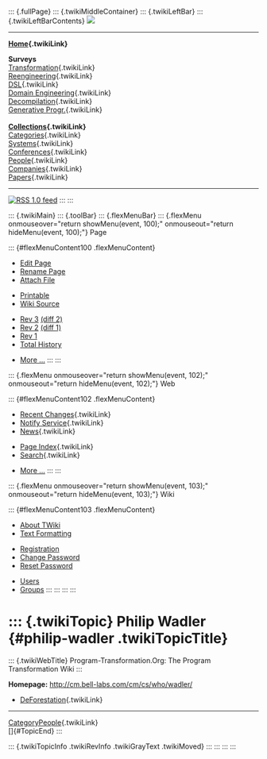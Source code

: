 ::: {.fullPage}
::: {.twikiMiddleContainer}
::: {.twikiLeftBar}
::: {.twikiLeftBarContents}
![](../pub/transformation.gif)

------------------------------------------------------------------------

**[Home](WebHome){.twikiLink}**

**Surveys**\
[Transformation](ProgramTransformation){.twikiLink}\
[Reengineering](ReengineeringWiki){.twikiLink}\
[DSL](DomainSpecificLanguages){.twikiLink}\
[Domain Engineering](DomainEngineering){.twikiLink}\
[Decompilation](DeCompilation){.twikiLink}\
[Generative Progr.](GenerativeProgrammingWiki){.twikiLink}\
\
**[Collections](CategoryCollection){.twikiLink}**\
[Categories](CategoryCategory){.twikiLink}\
[Systems](TransformationSystems){.twikiLink}\
[Conferences](TransformationConferences){.twikiLink}\
[People](TransformationPeople){.twikiLink}\
[Companies](TransformationCompanies){.twikiLink}\
[Papers](CategoryPaper){.twikiLink}

------------------------------------------------------------------------

[![](../pub/rss.gif "RSS 1.0 feed")](WebRss@skin=rss)
:::
:::

::: {.twikiMain}
::: {.toolBar}
::: {.flexMenuBar}
::: {.flexMenu onmouseover="return showMenu(event, 100);" onmouseout="return hideMenu(event, 100);"}
Page

::: {#flexMenuContent100 .flexMenuContent}
-   [Edit
    Page](http://www.program-transformation.org/edit/Transform/PhilipWadler?t=1536826386)
-   [Rename
    Page](http://www.program-transformation.org/rename/Transform/PhilipWadler)
-   [Attach
    File](http://www.program-transformation.org/attach/Transform/PhilipWadler)

<!-- -->

-   [Printable](http://www.program-transformation.org/view/Transform/PhilipWadler?skin=print.pattern)
-   [Wiki
    Source](http://www.program-transformation.org/view/Transform/PhilipWadler?skin=text&raw=on&contenttype=text/plain)

<!-- -->

-   [Rev
    3](http://www.program-transformation.org/view/Transform/PhilipWadler?rev=1.3)
    [(diff 2)](http://www.program-transformation.org/rdiff/Transform/PhilipWadler?rev1=1.3&rev2=1.2)
-   [Rev
    2](http://www.program-transformation.org/view/Transform/PhilipWadler?rev=1.2)
    [(diff 1)](http://www.program-transformation.org/rdiff/Transform/PhilipWadler?rev1=1.2&rev2=1.1)
-   [Rev
    1](http://www.program-transformation.org/view/Transform/PhilipWadler?rev=1.1)
-   [Total
    History](http://www.program-transformation.org/rdiff/Transform/PhilipWadler)

<!-- -->

-   [More
    \...](http://www.program-transformation.org/oops/Transform/PhilipWadler?template=oopsmore&param1=1.3&param2=1.3)
:::
:::

::: {.flexMenu onmouseover="return showMenu(event, 102);" onmouseout="return hideMenu(event, 102);"}
Web

::: {#flexMenuContent102 .flexMenuContent}
-   [Recent Changes](WebChanges){.twikiLink}
-   [Notify Service](WebNotify){.twikiLink}
-   [News](WebNews){.twikiLink}

<!-- -->

-   [Page Index](WebIndex){.twikiLink}
-   [Search](WebSearch){.twikiLink}

<!-- -->

-   [More
    \...](http://www.program-transformation.org/oops/Transform/PhilipWadler?template=oopsmore&param1=1.3&param2=1.3)
:::
:::

::: {.flexMenu onmouseover="return showMenu(event, 103);" onmouseout="return hideMenu(event, 103);"}
Wiki

::: {#flexMenuContent103 .flexMenuContent}
-   [About
    TWiki](http://www.program-transformation.org/view/TWiki/WebHome)
-   [Text
    Formatting](http://www.program-transformation.org/view/TWiki/TextFormattingRules)

<!-- -->

-   [Registration](http://www.program-transformation.org/view/TWiki/TWikiRegistration)
-   [Change
    Password](http://www.program-transformation.org/view/TWiki/ChangePassword)
-   [Reset
    Password](http://www.program-transformation.org/view/TWiki/ResetPassword)

<!-- -->

-   [Users](http://www.program-transformation.org/view/Main/TWikiUsers)
-   [Groups](http://www.program-transformation.org/view/Main/TWikiGroups)
:::
:::
:::
:::

::: {.twikiTopic}
Philip Wadler {#philip-wadler .twikiTopicTitle}
=============

::: {.twikiWebTitle}
Program-Transformation.Org: The Program Transformation Wiki
:::

**Homepage:** <http://cm.bell-labs.com/cm/cs/who/wadler/>

-   [DeForestation](DeForestation){.twikiLink}

------------------------------------------------------------------------

[CategoryPeople](CategoryPeople){.twikiLink}\
[]{#TopicEnd}
:::

::: {.twikiTopicInfo .twikiRevInfo .twikiGrayText .twikiMoved}
:::
:::
:::
:::
